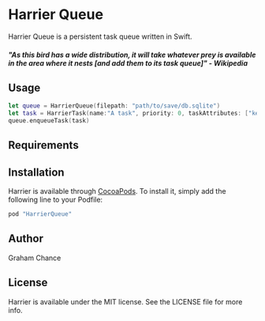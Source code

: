 # Harrier Queue
Harrier Queue is a persistent task queue written in Swift.
##### "As this bird has a wide distribution, it will take whatever prey is available in the area where it nests [and add them to its task queue]" - Wikipedia

## Usage
```swift
let queue = HarrierQueue(filepath: "path/to/save/db.sqlite")
let task = HarrierTask(name:"A task", priority: 0, taskAttributes: ["key1": "value", "key2": "value"], retryLimit: 3, availabilityDate: NSDate())
queue.enqueueTask(task)
```

## Requirements

## Installation

Harrier is available through [CocoaPods](http://cocoapods.org). To install
it, simply add the following line to your Podfile:

```ruby
pod "HarrierQueue"
```

## Author

Graham Chance

## License

Harrier is available under the MIT license. See the LICENSE file for more info.
